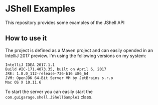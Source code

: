 # JShell Examples


This repository provides some examples of the JShell API

## How to use it
The project is defined as a Maven project and can easily opended in an IntelliJ 2017 preview. I'm using the following
versions on my system:

```
IntelliJ IDEA 2017.1.1
Build #IC-171.4073.35, built on April 6, 2017
JRE: 1.8.0_112-release-736-b16 x86_64
JVM: OpenJDK 64-Bit Server VM by JetBrains s.r.o
Mac OS X 10.11.6
```

To start the server you can easily start the `com.guigarage.shell.JShellSample1` class.